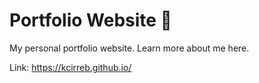 # Portfolio Website 🐻

My personal portfolio website. Learn more about me here.

Link: https://kcirreb.github.io/
